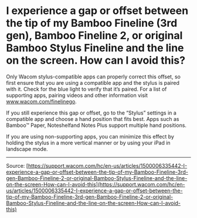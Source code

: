 # I experience a gap or offset between the tip of my Bamboo Fineline (3rd gen), Bamboo Fineline 2, or original Bamboo Stylus Fineline and the line on the screen. How can I avoid this?

Only Wacom stylus-compatible apps can properly correct this offset, so first ensure that you are using a compatible app and the stylus is paired with it. Check for the blue light to verify that it’s paired. For a list of supporting apps, pairing videos and other information visit www.wacom.com/finelinego.
 
 If you still experience this gap or offset, go to the “Stylus” settings in a compatible app and choose a hand position that fits best. Apps such as Bamboo™ Paper, Noteshelfand Notes Plus support multiple hand positions.



 If you are using non-supporting apps, you can minimize this effect by holding the stylus in a more vertical manner or by using your iPad in landscape mode.

---
Source: [https://support.wacom.com/hc/en-us/articles/1500006335442-I-experience-a-gap-or-offset-between-the-tip-of-my-Bamboo-Fineline-3rd-gen-Bamboo-Fineline-2-or-original-Bamboo-Stylus-Fineline-and-the-line-on-the-screen-How-can-I-avoid-this](https://support.wacom.com/hc/en-us/articles/1500006335442-I-experience-a-gap-or-offset-between-the-tip-of-my-Bamboo-Fineline-3rd-gen-Bamboo-Fineline-2-or-original-Bamboo-Stylus-Fineline-and-the-line-on-the-screen-How-can-I-avoid-this)
